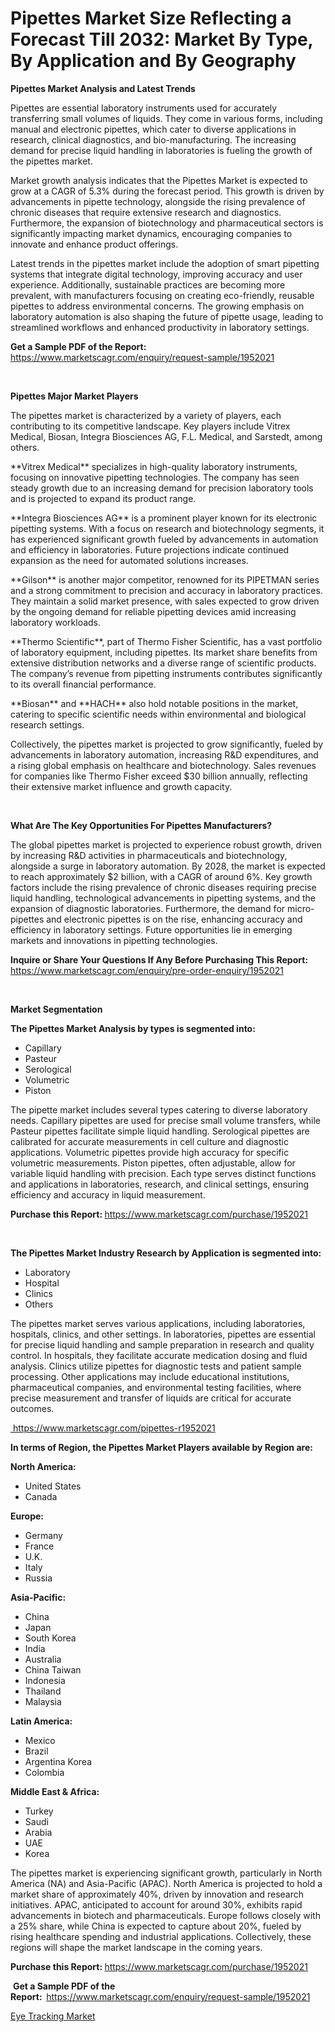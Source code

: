 <p><h1>Pipettes Market Size Reflecting a Forecast Till 2032: Market By Type, By Application and By Geography</h1></p><p><strong>Pipettes Market Analysis and Latest Trends</strong></p>
<p><p>Pipettes are essential laboratory instruments used for accurately transferring small volumes of liquids. They come in various forms, including manual and electronic pipettes, which cater to diverse applications in research, clinical diagnostics, and bio-manufacturing. The increasing demand for precise liquid handling in laboratories is fueling the growth of the pipettes market.</p><p>Market growth analysis indicates that the Pipettes Market is expected to grow at a CAGR of 5.3% during the forecast period. This growth is driven by advancements in pipette technology, alongside the rising prevalence of chronic diseases that require extensive research and diagnostics. Furthermore, the expansion of biotechnology and pharmaceutical sectors is significantly impacting market dynamics, encouraging companies to innovate and enhance product offerings. </p><p>Latest trends in the pipettes market include the adoption of smart pipetting systems that integrate digital technology, improving accuracy and user experience. Additionally, sustainable practices are becoming more prevalent, with manufacturers focusing on creating eco-friendly, reusable pipettes to address environmental concerns. The growing emphasis on laboratory automation is also shaping the future of pipette usage, leading to streamlined workflows and enhanced productivity in laboratory settings.</p></p>
<p><strong>Get a Sample PDF of the Report:&nbsp;</strong> <a href="https://www.marketscagr.com/enquiry/request-sample/1952021?utm_campaign=2459&utm_medium=2&utm_source=Github&utm_content=ia&utm_term=06032025&utm_id=pipettes">https://www.marketscagr.com/enquiry/request-sample/1952021</a></p>
<p>&nbsp;</p>
<p><strong>Pipettes Major Market Players</strong></p>
<p><p>The pipettes market is characterized by a variety of players, each contributing to its competitive landscape. Key players include Vitrex Medical, Biosan, Integra Biosciences AG, F.L. Medical, and Sarstedt, among others. </p><p>**Vitrex Medical** specializes in high-quality laboratory instruments, focusing on innovative pipetting technologies. The company has seen steady growth due to an increasing demand for precision laboratory tools and is projected to expand its product range.</p><p>**Integra Biosciences AG** is a prominent player known for its electronic pipetting systems. With a focus on research and biotechnology segments, it has experienced significant growth fueled by advancements in automation and efficiency in laboratories. Future projections indicate continued expansion as the need for automated solutions increases.</p><p>**Gilson** is another major competitor, renowned for its PIPETMAN series and a strong commitment to precision and accuracy in laboratory practices. They maintain a solid market presence, with sales expected to grow driven by the ongoing demand for reliable pipetting devices amid increasing laboratory workloads.</p><p>**Thermo Scientific**, part of Thermo Fisher Scientific, has a vast portfolio of laboratory equipment, including pipettes. Its market share benefits from extensive distribution networks and a diverse range of scientific products. The company’s revenue from pipetting instruments contributes significantly to its overall financial performance.</p><p>**Biosan** and **HACH** also hold notable positions in the market, catering to specific scientific needs within environmental and biological research settings. </p><p>Collectively, the pipettes market is projected to grow significantly, fueled by advancements in laboratory automation, increasing R&D expenditures, and a rising global emphasis on healthcare and biotechnology. Sales revenues for companies like Thermo Fisher exceed $30 billion annually, reflecting their extensive market influence and growth capacity.</p></p>
<p>&nbsp;</p>
<p><strong>What Are The Key Opportunities For Pipettes Manufacturers?</strong></p>
<p><p>The global pipettes market is projected to experience robust growth, driven by increasing R&D activities in pharmaceuticals and biotechnology, alongside a surge in laboratory automation. By 2028, the market is expected to reach approximately $2 billion, with a CAGR of around 6%. Key growth factors include the rising prevalence of chronic diseases requiring precise liquid handling, technological advancements in pipetting systems, and the expansion of diagnostic laboratories. Furthermore, the demand for micro-pipettes and electronic pipettes is on the rise, enhancing accuracy and efficiency in laboratory settings. Future opportunities lie in emerging markets and innovations in pipetting technologies.</p></p>
<p><strong>Inquire or Share Your Questions If Any Before Purchasing This Report:</strong> <a href="https://www.marketscagr.com/enquiry/pre-order-enquiry/1952021?utm_campaign=2459&utm_medium=2&utm_source=Github&utm_content=ia&utm_term=06032025&utm_id=pipettes">https://www.marketscagr.com/enquiry/pre-order-enquiry/1952021</a></p>
<p>&nbsp;</p>
<p><strong>Market Segmentation</strong></p>
<p><strong>The Pipettes Market Analysis by types is segmented into:</strong></p>
<p><ul><li>Capillary</li><li>Pasteur</li><li>Serological</li><li>Volumetric</li><li>Piston</li></ul></p>
<p><p>The pipette market includes several types catering to diverse laboratory needs. Capillary pipettes are used for precise small volume transfers, while Pasteur pipettes facilitate simple liquid handling. Serological pipettes are calibrated for accurate measurements in cell culture and diagnostic applications. Volumetric pipettes provide high accuracy for specific volumetric measurements. Piston pipettes, often adjustable, allow for variable liquid handling with precision. Each type serves distinct functions and applications in laboratories, research, and clinical settings, ensuring efficiency and accuracy in liquid measurement.</p></p>
<p><strong>Purchase this Report:&nbsp;</strong><a href="https://www.marketscagr.com/purchase/1952021?utm_campaign=2459&utm_medium=2&utm_source=Github&utm_content=ia&utm_term=06032025&utm_id=pipettes">https://www.marketscagr.com/purchase/1952021</a></p>
<p>&nbsp;</p>
<p><strong>The Pipettes Market Industry Research by Application is segmented into:</strong></p>
<p><ul><li>Laboratory</li><li>Hospital</li><li>Clinics</li><li>Others</li></ul></p>
<p><p>The pipettes market serves various applications, including laboratories, hospitals, clinics, and other settings. In laboratories, pipettes are essential for precise liquid handling and sample preparation in research and quality control. In hospitals, they facilitate accurate medication dosing and fluid analysis. Clinics utilize pipettes for diagnostic tests and patient sample processing. Other applications may include educational institutions, pharmaceutical companies, and environmental testing facilities, where precise measurement and transfer of liquids are critical for accurate outcomes.</p></p>
<p><a href="https://www.marketscagr.com/pipettes-r1952021?utm_campaign=2459&utm_medium=2&utm_source=Github&utm_content=ia&utm_term=06032025&utm_id=pipettes">&nbsp;https://www.marketscagr.com/pipettes-r1952021</a></p>
<p><strong>In terms of Region, the Pipettes Market Players available by Region are:</strong></p>
<p>
    <p> <strong> North America: </strong>
        <ul>
            <li>United States</li>
            <li>Canada</li>
        </ul>
        </p> 
    <p> <strong> Europe: </strong>
        <ul>
            <li>Germany</li>
            <li>France</li>
            <li>U.K.</li>
            <li>Italy</li>
            <li>Russia</li>
        </ul>
        </p> 
    <p> <strong> Asia-Pacific: </strong>
        <ul>
            <li>China</li>
            <li>Japan</li>
            <li>South Korea</li>
            <li>India</li>
            <li>Australia</li>
            <li>China Taiwan</li>
            <li>Indonesia</li>
            <li>Thailand</li>
            <li>Malaysia</li>
        </ul>
        </p> 
    <p> <strong> Latin America: </strong>
        <ul>
            <li>Mexico</li>
            <li>Brazil</li>
            <li>Argentina Korea</li>
            <li>Colombia</li>
        </ul>
        </p> 
    <p> <strong> Middle East & Africa: </strong>
        <ul>
            <li>Turkey</li>
            <li>Saudi</li>
            <li>Arabia</li>
            <li>UAE</li>
            <li>Korea</li>
        </ul>
    </p>
    </p>
<p><p>The pipettes market is experiencing significant growth, particularly in North America (NA) and Asia-Pacific (APAC). North America is projected to hold a market share of approximately 40%, driven by innovation and research initiatives. APAC, anticipated to account for around 30%, exhibits rapid advancements in biotech and pharmaceuticals. Europe follows closely with a 25% share, while China is expected to capture about 20%, fueled by rising healthcare spending and industrial applications. Collectively, these regions will shape the market landscape in the coming years.</p></p>
<p><strong>Purchase this Report: </strong><a href="https://www.marketscagr.com/purchase/1952021?utm_campaign=2459&utm_medium=2&utm_source=Github&utm_content=ia&utm_term=06032025&utm_id=pipettes">https://www.marketscagr.com/purchase/1952021</a></p>
<p>&nbsp;<strong>Get a Sample PDF of the Report:&nbsp;&nbsp;</strong><a href="https://www.marketscagr.com/enquiry/request-sample/1952021?utm_campaign=2459&utm_medium=2&utm_source=Github&utm_content=ia&utm_term=06032025&utm_id=pipettes">https://www.marketscagr.com/enquiry/request-sample/1952021</a></p>
<p><strong></strong></p>
<p><p><a href="https://github.com/petbigbeepjn/Market-Research-Report-List-1/blob/main/eye-tracking-market.md?utm_campaign=2459&utm_medium=2&utm_source=Github&utm_content=ia&utm_term=06032025&utm_id=pipettes">Eye Tracking Market</a></p></p>